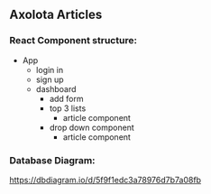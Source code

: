 ## Axolota Articles

### React Component structure:
  - App
	 - login in
	 - sign up
	 - dashboard
		 - add form
		 - top 3 lists
            - article component
		  - drop down component
			   - article component

### Database Diagram:
  https://dbdiagram.io/d/5f9f1edc3a78976d7b7a08fb